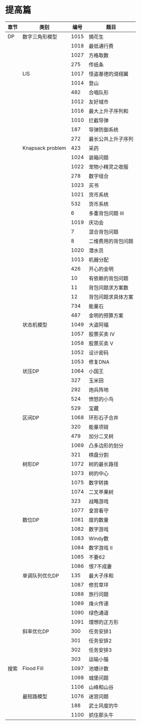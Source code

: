 # 提高篇

| 章节    | 类别           | 编号   | 题目            |
|-------|--------------|------|---------------|
| DP  | 数字三角形模型  | 1015  | 摘花生        |
|     |                | 1018  | 最低通行费    |
|     |                | 1027  | 方格取数      |
|     |                | 275  | 传纸条    |
|     |LIS             | 1017  | 怪盗基德的滑翔翼    |
|     |                | 1014 | 登山    |
|     |                | 482  | 合唱队形    |
|     |                | 1012 | 友好城市   |
|     |                | 1016  | 最大上升子序列和    |
|     |                | 1010 | 拦截导弹   |
|     |                | 187| 导弹防御系统   |
|     |                | 272 | 最长公共上升子序列   |
|     |Knapsack problem| 423 | 采药   |
|     |                | 1024 | 装箱问题   |
|     |                | 1022 | 宠物小精灵之收服   |
|     |                | 278 | 数字组合  |
|     |                | 1023 | 买书  |
|     |                | 1021 | 货币系统  |
|     |                | 532 | 货币系统  |
|     |                | 6 | 多重背包问题 III |
|     |                | 1019 | 庆功会  |
|     |                | 7 | 混合背包问题  |
|     |                | 8 | 二维费用的背包问题  |
|     |                | 1020 | 潜水员  |
|     |                | 1013 | 机器分配  |
|     |                | 426 | 开心的金明 |
|     |                | 10 | 有依赖的背包问题 |
|     |                | 11 | 背包问题求方案数 |
|     |                | 12 | 背包问题求具体方案 |
|     |                | 734 | 能量石 |
|     |                | 487 | 金明的预算方案 |
|     |  状态机模型     | 1049 | 大盗阿福   |
|     |                | 1057 | 股票买卖 IV |
|     |                | 1058 | 股票买卖 V |
|     |                | 1052 | 设计密码 |
|     |                | 1053 | 修复DNA |
|     |      状压DP    | 1064 | 小国王 |
|     |                | 327 | 玉米田 |
|     |                | 292 | 炮兵阵地 |
|     |                | 524 | 愤怒的小鸟 |
|     |                | 529 | 宝藏 |
|     |      区间DP    | 1068 | 环形石子合并 |
|     |                | 320 | 能量项链 |
|     |                | 479 | 加分二叉树 |
|     |                | 1069 | 凸多边形的划分 |
|     |                | 321 | 棋盘分割 |
|     |      树形DP    | 1072 | 树的最长路径 |
|     |                | 1073 | 树的中心 |
|     |                | 1075 | 数字转换 |
|     |                | 1074 | 二叉苹果树 |
|     |                | 323 | 战略游戏 |
|     |                | 1077 | 皇宫看守 |
|     |      数位DP    | 1081 | 度的数量|
|     |                | 1082| 数字游戏 |
|     |                | 1083| Windy数 |
|     |                | 1084| 数字游戏 II|
|     |                | 1085| 不要62|
|     |                | 1086| 恨7不成妻|
|     | 单调队列优化DP  | 135 | 最大子序和|
|     |                | 1087| 修剪草坪|
|     |                | 1088| 旅行问题|
|     |                | 1089| 烽火传递|
|     |                | 1090| 绿色通道|
|     |                | 1091| 理想的正方形|
|     | 斜率优化DP      | 300 | 任务安排1|
|     |                | 301 | 任务安排2|
|     |                | 302 | 任务安排3|
|     |                | 303 | 运输小猫|
| 搜索| Flood Fill     | 1097 | 池塘计数|
|     |                | 1098 | 城堡问题|
|     |                | 1106 | 山峰和山谷|
|     | 最短路模型      | 1076 | 迷宫问题|
|     |                | 188| 武士风度的牛|
|     |                | 1100| 抓住那头牛|